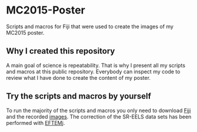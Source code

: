 # MC2015-Poster
Scripts and macros for Fiji that were used to create the images of my MC2015 poster.

## Why I created this repository
A main goal of science is repeatability. That is why I present all my scripts and macros at this public repository. Everybody can inspect my code to review what I have done to create the content of my poster.

## Try the scripts and macros by yourself
To run the majority of the scripts and macros you only need to download [Fiji] and the recorded [images]. The correction of the SR-EELS data sets has been performed with [EFTEMj].

[Fiji]: http://imagej.net/Fiji
[images]: http://eftemj.entrup.com.de/MC2015-Poster-images.zip
[EFTEMj]: https://github.com/EFTEMj/EFTEMj
